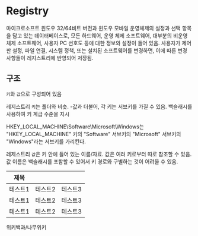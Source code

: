 Registry
========

마이크로소프트 윈도우 32/64비트 버전과 윈도우 모바일 운영체제의 설정과 선택 항목을 담고 있는 데이터베이스로, 모든 하드웨어, 운영 체제 소프트웨어, 대부분의 비운영 체제 소프트웨어, 사용자 PC 선호도 등에 대한 정보와 설정이 들어 있음.
사용자가 제어판 설정, 파일 연결, 시스템 정책, 또는 설치된 소프트웨어를 변경하면, 이에 따른 변경 사항들이 레지스트리에 반영되어 저장됨.

## 구조

`키`와 `값`으로 구성되어 있음

레지스트리 `키`는 폴더와 비슷. -값과 더불어, 각 키는 서브키를 가질 수 있음.
백슬래시를 사용하여 키 계급 수준을 지시

HKEY_LOCAL_MACHINE\Software\Microsoft\Windows는 
"HKEY_LOCAL_MACHINE" 키의 "Software" 서브키의 "Microsoft" 서브키의 "Windows"라는 서브키를 가리킨다.

레제스트리 `값`은 키 안에 들어 있는 이름/자료.
값은 여러 키로부터 따로 참조할 수  있음.
값 이름은 백슬래시를 포함할 수 있어서 키 경로와 구별하는 것이 어려울 수 있음.


|제목|||
|------|---|---|
|테스트1|테스트2|테스트3|
|테스트1|테스트2|테스트3|
|테스트1|테스트2|테스트3|


위키백과/나무위키
